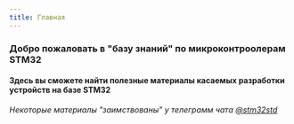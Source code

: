 ```yaml
---
title: Главная
---
```


### Добро пожаловать в "базу знаний" по микроконтроолерам STM32

#### Здесь вы сможете найти полезные материалы касаемых разработки устройств на базе STM32

_Некоторые материалы "заимствованы" у телеграмм чата [@stm32std](https://t.me/stm32std)_